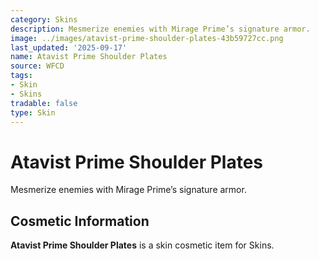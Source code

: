 ```yaml
---
category: Skins
description: Mesmerize enemies with Mirage Prime’s signature armor.
image: ../images/atavist-prime-shoulder-plates-43b59727cc.png
last_updated: '2025-09-17'
name: Atavist Prime Shoulder Plates
source: WFCD
tags:
- Skin
- Skins
tradable: false
type: Skin
---
```


# Atavist Prime Shoulder Plates

Mesmerize enemies with Mirage Prime’s signature armor.

## Cosmetic Information

**Atavist Prime Shoulder Plates** is a skin cosmetic item for Skins.

